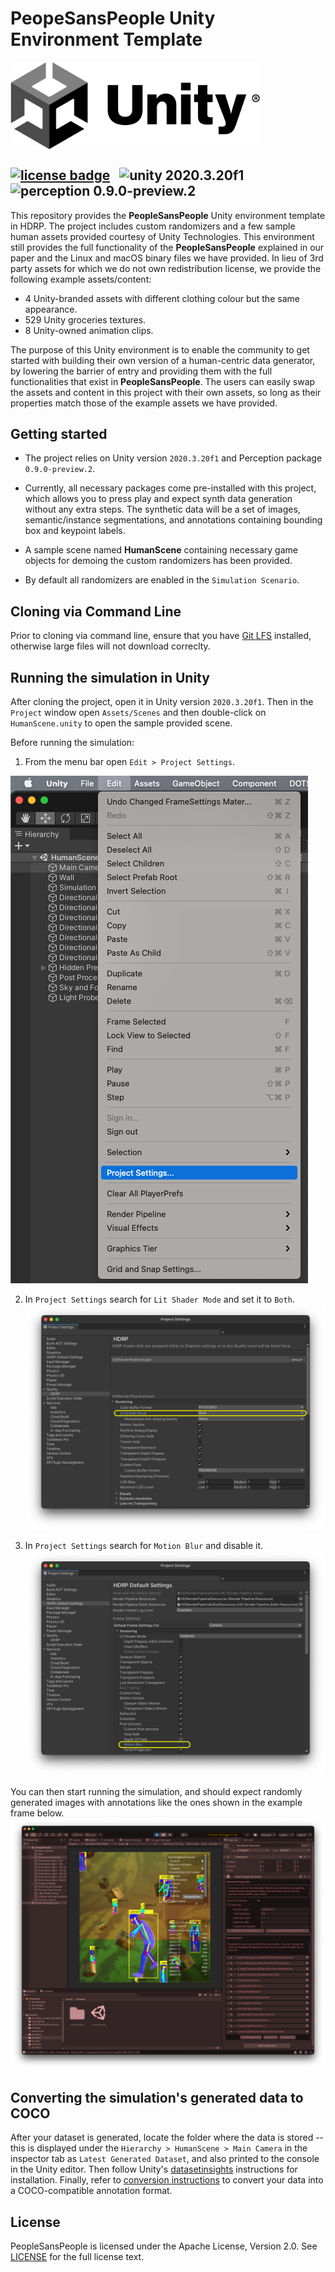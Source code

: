 # PeopeSansPeople Unity Environment Template

<img src="Packages/Documentation~/images/U_Logo_Black_RGB.png" align="middle" width="400"/>

[![license badge](https://img.shields.io/badge/license-Apache--2.0-green.svg)](LICENSE.md)
&nbsp;
<img src="https://img.shields.io/badge/unity-2020.3.20f1-green.svg?style=flat-square" alt="unity 2020.3.20f1">
&nbsp;
<img src="https://badge-proxy.cds.internal.unity3d.com/5ab9a162-9dd0-4ba1-ba41-cf25378a927a?style=flat-square" alt="perception 0.9.0-preview.2">
---

This repository provides the **PeopleSansPeople** Unity environment template in HDRP. The project includes custom randomizers and a few sample human assets provided courtesy of Unity Technologies. 
This environment still provides the full functionality of the **PeopleSansPeople** explained in our paper and the Linux and macOS binary files we have provided. In lieu of 3rd party assets for which we do not own redistribution license, we provide the following example assets/content:
   - 4 Unity-branded assets with different clothing colour but the same appearance.
   - 529 Unity groceries textures.
   - 8 Unity-owned animation clips.  

The purpose of this Unity environment is to enable the community to get started with building their own version of a human-centric data generator, by lowering the barrier of entry and providing them with the full functionalities that exist in **PeopleSansPeople**. The users can easily swap the assets and content in this project with their own assets, so long as their properties match those of the example assets we have provided.

## Getting started

- The project relies on Unity version `2020.3.20f1` and Perception package `0.9.0-preview.2`.

- Currently, all necessary packages come pre-installed with this project, which allows you to press play and expect synth data generation without any extra steps. The synthetic data will be a set of images, semantic/instance segmentations, and annotations containing bounding box and keypoint labels.

- A sample scene named **HumanScene** containing necessary game objects for demoing the custom randomizers has been provided.

- By default all randomizers are enabled in the `Simulation Scenario`.

## Cloning via Command Line

Prior to cloning via command line, ensure that you have [Git LFS](https://docs.github.com/en/github/managing-large-files/installing-git-large-file-storage) installed, otherwise large files will not download correclty.

## Running the simulation in Unity

After cloning the project, open it in Unity version `2020.3.20f1`. Then in the `Project` window open `Assets/Scenes` and then double-click on `HumanScene.unity` to open the sample provided scene.

Before running the simulation:
   
   1. From the menu bar open `Edit > Project Settings`.
   
   ![Project Settings](Packages/Documentation~/images/Project_Settings.png)
   
   2. In `Project Settings` search for `Lit Shader Mode` and set it to `Both`.
   ![Lit Shader Mode](Packages/Documentation~/images/Project_Settings_Lit_Shader_Mode.png)
    
   2. In `Project Settings` search for `Motion Blur` and disable it.
   ![Motion Blur](Packages/Documentation~/images/Project_Settings_Motion_Blur.png)
   
You can then start running the simulation, and should expect randomly generated images with annotations like the ones shown in the example frame below.
![Simulation](Packages/Documentation~/images/Simulation.png)

## Converting the simulation's generated data to COCO

After your dataset is generated, locate the folder where the data is stored -- this is displayed under the `Hierarchy > HumanScene > Main Camera` in the inspector tab as `Latest Generated Dataset`, and also printed to the console in the Unity editor. Then follow Unity's [datasetinsights](https://github.com/Unity-Technologies/datasetinsights) instructions for installation. Finally, refer to [conversion instructions](https://github.com/Unity-Technologies/datasetinsights#convert-datasets) to convert your data into a COCO-compatible annotation format.

## License
PeopleSansPeople is licensed under the Apache License, Version 2.0. See [LICENSE](LICENSE.md) for the full license text.
